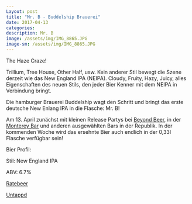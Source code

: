 ```yaml
---
Layout: post
title: "Mr. B - Buddelship Brauerei"
date: 2017-04-13
categories:
description: Mr. B
image: /assets/img/IMG_8865.JPG
image-sm: /assets/img/IMG_8865.JPG
---
```

The Haze Craze!

Trillium, Tree House, Other Half, usw. Kein anderer Stil bewegt die Szene derzeit wie das New England IPA (NEIPA). Cloudy, Fruity, Hazy, Juicy, alles Eigenschaften des neuen Stils, den jeder Bier Kenner mit dem NEIPA in Verbindung bringt.

Die hamburger Brauerei Buddelship wagt den Schritt und bringt das erste deutsche New Enlang IPA in die Flasche: Mr. B!

Am 13. April zunächst mit kleinen Release Partys bei [Beyond Beer](https://goo.gl/maps/KMi8zNBa4bF2), in der [Monterey Bar](https://goo.gl/maps/HdZUUjh8LXv) und anderen ausgewählten Bars in der Republik. In der kommenden Woche wird das ersehnte Bier auch endlich in der 0,33l Flasche verfügbar sein!

Bier Profil:

Stil: New England IPA

ABV: 6.7%

[Ratebeer](https://www.ratebeer.com/beer/buddelship-mr-b-new-england-ipa/504484/)

[Untappd](https://untappd.com/b/buddelship-brauerei-mr-b/2041192)
